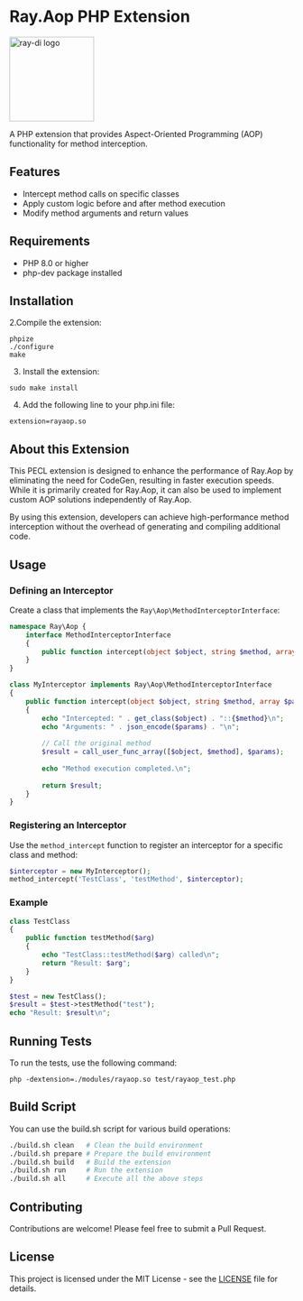 # Ray.Aop PHP Extension

<img src="https://ray-di.github.io/images/logo.svg" alt="ray-di logo" width="150px;">

A PHP extension that provides Aspect-Oriented Programming (AOP) functionality for method interception.

## Features

- Intercept method calls on specific classes
- Apply custom logic before and after method execution
- Modify method arguments and return values

## Requirements

- PHP 8.0 or higher
- php-dev package installed

## Installation

2.Compile the extension:

```
phpize
./configure
make
```

3. Install the extension:

```
sudo make install
```

4. Add the following line to your php.ini file:

```
extension=rayaop.so
```

## About this Extension

This PECL extension is designed to enhance the performance of Ray.Aop by eliminating the need for CodeGen, resulting in faster execution speeds. While it is primarily created for Ray.Aop, it can also be used to implement custom AOP solutions independently of Ray.Aop.

By using this extension, developers can achieve high-performance method interception without the overhead of generating and compiling additional code.

## Usage

### Defining an Interceptor

Create a class that implements the `Ray\Aop\MethodInterceptorInterface`:

```php
namespace Ray\Aop {
    interface MethodInterceptorInterface
    {
        public function intercept(object $object, string $method, array $params): mixed;
    }
}

class MyInterceptor implements Ray\Aop\MethodInterceptorInterface
{
    public function intercept(object $object, string $method, array $params): mixed
    {
        echo "Intercepted: " . get_class($object) . "::{$method}\n";
        echo "Arguments: " . json_encode($params) . "\n";
        
        // Call the original method
        $result = call_user_func_array([$object, $method], $params);
        
        echo "Method execution completed.\n";
        
        return $result;
    }
}
```

### Registering an Interceptor

Use the `method_intercept` function to register an interceptor for a specific class and method:

```php
$interceptor = new MyInterceptor();
method_intercept('TestClass', 'testMethod', $interceptor);
```

### Example

```php
class TestClass
{
    public function testMethod($arg)
    {
        echo "TestClass::testMethod($arg) called\n";
        return "Result: $arg";
    }
}

$test = new TestClass();
$result = $test->testMethod("test");
echo "Result: $result\n";
```

## Running Tests

To run the tests, use the following command:

```
php -dextension=./modules/rayaop.so test/rayaop_test.php
```

## Build Script

You can use the build.sh script for various build operations:

```sh
./build.sh clean   # Clean the build environment
./build.sh prepare # Prepare the build environment
./build.sh build   # Build the extension
./build.sh run     # Run the extension
./build.sh all     # Execute all the above steps
```

## Contributing

Contributions are welcome! Please feel free to submit a Pull Request.

## License

This project is licensed under the MIT License - see the [LICENSE](LICENSE) file for details.